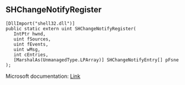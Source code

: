 ## SHChangeNotifyRegister

```
[DllImport("shell32.dll")]
public static extern uint SHChangeNotifyRegister(
   IntPtr hwnd,
   uint fSources,
   uint fEvents,
   uint wMsg,
   int cEntries,
   [MarshalAs(UnmanagedType.LPArray)] SHChangeNotifyEntry[] pFsne
);
```

Microsoft documentation: [Link](https://docs.microsoft.com/en-us/windows/win32/api/shlobj_core/nf-shlobj_core-shchangenotifyregister)
